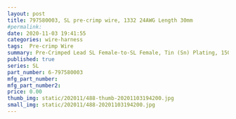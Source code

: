 ```yaml
---
layout: post
title: 797580003, SL pre-crimp wire, 1332 24AWG Length 30mm
#permalink: 
date: 2020-11-03 19:41:55
categories: wire-harness
tags:  Pre-crimp Wire
summary: Pre-Crimped Lead SL Female-to-SL Female, Tin (Sn) Plating, 150.00mm Length, 22 AWG, Black
published: true 
series: SL
part_number: 6-797580003
mfg_part_number: 
mfg_part_number2: 
price: 0.00
thumb_img: static/202011/488-thumb-20201103194200.jpg
small_img: static/202011/488-20201103194200.jpg
---
```



